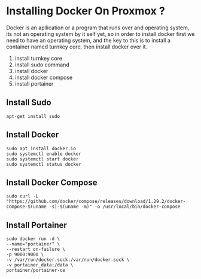 # Installing Docker On Proxmox ?
Docker is an apllication or a program that runs over and operating system, its not an operating system by it self yet, so in order to install docker first we need to have an operating system, and the key to this is to install a container named turnkey core, then install docker over it.

1. install turnkey core
2. install sudo command
3. install docker
5. install docker compose
6. install portainer

## Install Sudo
```
apt-get install sudo
```

## Install Docker
```
sudo apt install docker.io
sudo systemctl enable docker
sudo systemctl start docker
sudo systemctl status docker
```

## Install Docker Compose
```
sudo curl -L "https://github.com/docker/compose/releases/download/1.29.2/docker-compose-$(uname -s)-$(uname -m)" -o /usr/local/bin/docker-compose
```

## Install Portainer
```
sudo docker run -d \
--name="portainer" \
--restart on-failure \
-p 9000:9000 \
-v /var/run/docker.sock:/var/run/docker.sock \
-v portainer_data:/data \
portainer/portainer-ce
```
